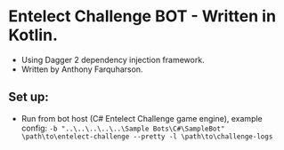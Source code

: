 # Entelect Challenge BOT - Written in Kotlin.

- Using Dagger 2 dependency injection framework.
- Written by Anthony Farquharson.

## Set up:
- Run from bot host (C# Entelect Challenge game engine), example config:
```-b "..\..\..\..\..\Sample Bots\C#\SampleBot" \path\to\entelect-challenge --pretty -l \path\to\challenge-logs```